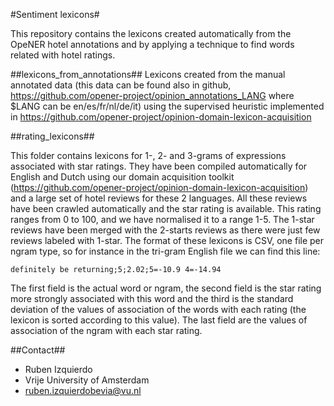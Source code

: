 #Sentiment lexicons#

This repository contains the lexicons created automatically from the OpeNER hotel annotations and by applying a technique to find
words related with hotel ratings.

##lexicons_from_annotations##
Lexicons created from the manual annotated data (this data can
 be found also in github, https://github.com/opener-project/opinion_annotations_LANG where
 $LANG can be en/es/fr/nl/de/it) using the supervised 
heuristic implemented in https://github.com/opener-project/opinion-domain-lexicon-acquisition

##rating_lexicons##

This folder contains lexicons for 1-, 2- and 3-grams of expressions associated with star ratings. They have been compiled automatically for
English and Dutch using our domain acquisition toolkit (https://github.com/opener-project/opinion-domain-lexicon-acquisition) and a large
set of hotel reviews for these 2 languages. All these reviews have been crawled automatically and the star rating is available. This rating
ranges from 0 to 100, and we have normalised it to a range 1-5. The 1-star reviews have been merged with the 2-starts reviews as there
were just few reviews labeled with 1-star. The format of these lexicons is CSV, one file per ngram type, so for instance in the tri-gram English
file we can find this line:
```shell
definitely be returning;5;2.02;5=-10.9 4=-14.94
```

The first field is the actual word or ngram, the second field is the star rating
more strongly associated with this word and the third is the standard deviation of the
values of association of the words with each rating (the lexicon is sorted according
to this value). The last field are the values of association of the ngram with each
star rating.

##Contact##
* Ruben Izquierdo
* Vrije University of Amsterdam
* ruben.izquierdobevia@vu.nl
